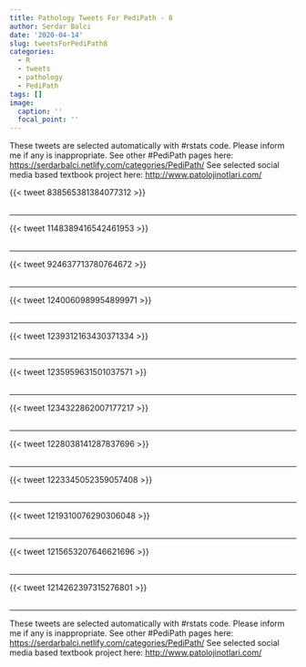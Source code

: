 ```yaml
---
title: Pathology Tweets For PediPath - 8
author: Serdar Balci
date: '2020-04-14'
slug: tweetsForPediPath8
categories:
  - R
  - tweets
  - pathology
  - PediPath
tags: []
image:
  caption: ''
  focal_point: ''
---
```



These tweets are selected automatically with #rstats code. Please inform me if any is inappropriate.
See other #PediPath pages here: https://serdarbalci.netlify.com/categories/PediPath/ 
See selected social media based textbook project here: http://www.patolojinotlari.com/

{{< tweet 838565381384077312 >}}
<br>
<br>
<hr>
{{< tweet 1148389416542461953 >}}
<br>
<br>
<hr>
{{< tweet 924637713780764672 >}}
<br>
<br>
<hr>
{{< tweet 1240060989954899971 >}}
<br>
<br>
<hr>
{{< tweet 1239312163430371334 >}}
<br>
<br>
<hr>
{{< tweet 1235959631501037571 >}}
<br>
<br>
<hr>
{{< tweet 1234322862007177217 >}}
<br>
<br>
<hr>
{{< tweet 1228038141287837696 >}}
<br>
<br>
<hr>
{{< tweet 1223345052359057408 >}}
<br>
<br>
<hr>
{{< tweet 1219310076290306048 >}}
<br>
<br>
<hr>
{{< tweet 1215653207646621696 >}}
<br>
<br>
<hr>
{{< tweet 1214262397315276801 >}}
<br>
<br>
<hr>


These tweets are selected automatically with #rstats code. Please inform me if any is inappropriate.
See other #PediPath pages here: https://serdarbalci.netlify.com/categories/PediPath/ 
See selected social media based textbook project here: http://www.patolojinotlari.com/
